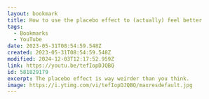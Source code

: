 ```yaml
---
layout: bookmark
title: How to use the placebo effect to (actually) feel better
tags:
  - Bookmarks
  - YouTube
date: 2023-05-31T08:54:59.548Z
created: 2023-05-31T08:54:59.548Z
modified: 2024-12-03T12:17:52.959Z
link: https://youtu.be/tefIopDJQBQ
id: 581829179
excerpt: The placebo effect is way weirder than you think.
image: https://i.ytimg.com/vi/tefIopDJQBQ/maxresdefault.jpg
---
```


